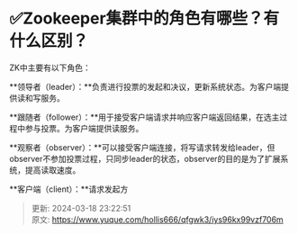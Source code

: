 # ✅Zookeeper集群中的角色有哪些？有什么区别？

ZK中主要有以下角色：



**领导者（leader）：**负责进行投票的发起和决议，更新系统状态。为客户端提供读和写服务。



**跟随者（follower）：**用于接受客户端请求并响应客户端返回结果，在选主过程中参与投票。为客户端提供读服务。



**观察者（observer）：**可以接受客户端连接，将写请求转发给leader，但observer不参加投票过程，只同步leader的状态，observer的目的是为了扩展系统，提高读取速度。



**客户端（client）：**请求发起方



> 更新: 2024-03-18 23:22:51  
> 原文: <https://www.yuque.com/hollis666/qfgwk3/iys96kx99vzf706m>